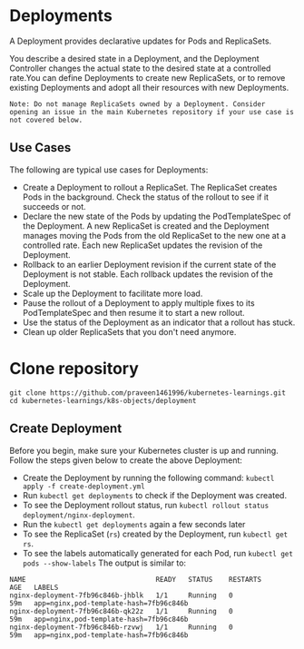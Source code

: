 # Deployments
A Deployment provides declarative updates for Pods and ReplicaSets.

You describe a desired state in a Deployment, and the Deployment Controller changes the actual state to the desired state at a controlled rate.You can define Deployments to create new ReplicaSets, or to remove existing Deployments and adopt all their resources with new Deployments.

`Note: Do not manage ReplicaSets owned by a Deployment. Consider opening an issue in the main Kubernetes repository if your use case is not covered below.`

## Use Cases

The following are typical use cases for Deployments:

- Create a Deployment to rollout a ReplicaSet. The ReplicaSet creates Pods in the background. Check the status of the rollout to see if it succeeds or not.
- Declare the new state of the Pods by updating the PodTemplateSpec of the Deployment. A new ReplicaSet is created and the Deployment manages moving the Pods from the old ReplicaSet to the new one at a controlled rate. Each new ReplicaSet updates the revision of the Deployment.
- Rollback to an earlier Deployment revision if the current state of the Deployment is not stable. Each rollback updates the revision of the Deployment.
- Scale up the Deployment to facilitate more load.
- Pause the rollout of a Deployment to apply multiple fixes to its PodTemplateSpec and then resume it to start a new rollout.
- Use the status of the Deployment as an indicator that a rollout has stuck.
- Clean up older ReplicaSets that you don't need anymore.

# Clone repository
`git clone https://github.com/praveen1461996/kubernetes-learnings.git`
`cd kubernetes-learnings/k8s-objects/deployment`
## Create Deployment 
Before you begin, make sure your Kubernetes cluster is up and running. Follow the steps given below to create the above Deployment:

- Create the Deployment by running the following command:
  `kubectl apply -f create-deployment.yml`
- Run `kubectl get deployments` to check if the Deployment was created.
- To see the Deployment rollout status, run `kubectl rollout status deployment/nginx-deployment`.
- Run the `kubectl get deployments` again a few seconds later
- To see the ReplicaSet (`rs`) created by the Deployment, run `kubectl get rs`.
- To see the labels automatically generated for each Pod, run `kubectl get pods --show-labels`
    The output is similar to:
```
NAME                                READY   STATUS    RESTARTS       AGE   LABELS
nginx-deployment-7fb96c846b-jhblk   1/1     Running   0              59m   app=nginx,pod-template-hash=7fb96c846b
nginx-deployment-7fb96c846b-qk22z   1/1     Running   0              59m   app=nginx,pod-template-hash=7fb96c846b
nginx-deployment-7fb96c846b-rzvwj   1/1     Running   0              59m   app=nginx,pod-template-hash=7fb96c846b
  ```
